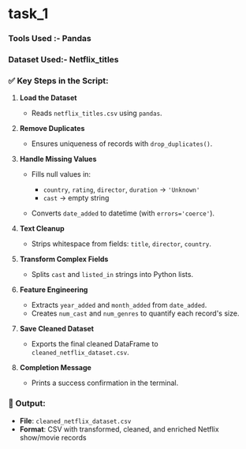 # task_1

### Tools Used :- Pandas

### Dataset Used:- Netflix_titles


### ✅ Key Steps in the Script:

1. **Load the Dataset**

   * Reads `netflix_titles.csv` using `pandas`.

2. **Remove Duplicates**

   * Ensures uniqueness of records with `drop_duplicates()`.

3. **Handle Missing Values**

   * Fills null values in:

     * `country`, `rating`, `director`, `duration` → `'Unknown'`
     * `cast` → empty string
   * Converts `date_added` to datetime (with `errors='coerce'`).

4. **Text Cleanup**

   * Strips whitespace from fields: `title`, `director`, `country`.

5. **Transform Complex Fields**

   * Splits `cast` and `listed_in` strings into Python lists.

6. **Feature Engineering**

   * Extracts `year_added` and `month_added` from `date_added`.
   * Creates `num_cast` and `num_genres` to quantify each record's size.

7. **Save Cleaned Dataset**

   * Exports the final cleaned DataFrame to `cleaned_netflix_dataset.csv`.

8. **Completion Message**

   * Prints a success confirmation in the terminal.

### 💾 Output:

* **File**: `cleaned_netflix_dataset.csv`
* **Format**: CSV with transformed, cleaned, and enriched Netflix show/movie records


